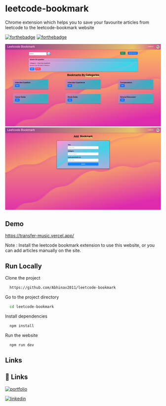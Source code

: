 # leetcode-bookmark
Chrome extension which helps you to save your favourite articles from leetcode to the leetcode-bookmark website

[![forthebadge](https://forthebadge.com/images/badges/open-source.svg)](https://forthebadge.com)
[![forthebadge](https://forthebadge.com/images/badges/built-with-love.svg)](https://forthebadge.com)

![App Screenshot](src/assets/github_image_1.png)
![App Screenshot](src/assets/github_image_2.png)


## Demo

https://transfer-music.vercel.app/

Note : Install the leetcode bookmark extension to use this website, or you can add articles manually on the site.




## Run Locally

Clone the project

```bash
  https://github.com/Abhinav2011/leetcode-bookmark
```

Go to the project directory

```bash
  cd leetcode-bookmark
```

Install dependencies

```bash
  npm install
```

Run the website

```bash
  npm run dev
```


## Links

## 🔗 Links
[![portfolio](https://img.shields.io/badge/my_portfolio-000?style=for-the-badge&logo=ko-fi&logoColor=white)](https://my-portfolio-flax-kappa.vercel.app/)

[![linkedin](https://img.shields.io/badge/linkedin-0A66C2?style=for-the-badge&logo=linkedin&logoColor=white)](https://www.linkedin.com/in/abhinav-kumar-904254195/)
